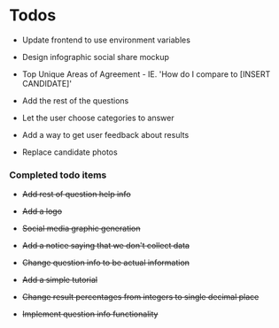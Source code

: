 # Todos

* Update frontend to use environment variables

* Design infographic social share mockup

* Top Unique Areas of Agreement - IE. 'How do I compare to [INSERT CANDIDATE]'

* Add the rest of the questions

* Let the user choose categories to answer

* Add a way to get user feedback about results

* Replace candidate photos

### Completed todo items

* <del> Add rest of question help info

* <del> Add a logo

* <del> Social media graphic generation

* <del> Add a notice saying that we don't collect data

* <del> Change question info to be actual information

* <del> Add a simple tutorial

* <del> Change result percentages from integers to single decimal place

* <del>Implement question info functionality
